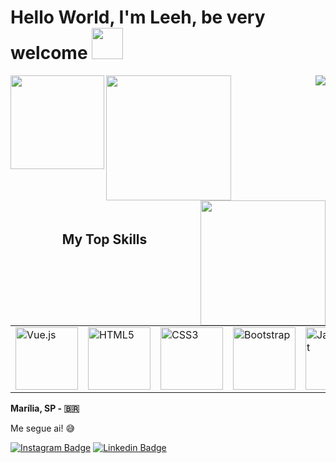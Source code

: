 
# Hello World, I'm  Leeh, be very welcome <img height = "50em" src = "https://pa1.narvii.com/6600/68788f7598534e8ef6dadb46cab6a194d340d312_hq.gif" />

<img align="left"  width="150" src="https://profile-counter.glitch.me/LeehXD/count.svg" />  
<img align="right" src="https://img.shields.io/github/followers/iuryLandin?label=Follow&style=social" />
<img align="left" height="200px" src="https://github-readme-stats.vercel.app/api?username=leehxd&count_private=true&show_icons=true&theme=chartreuse-dark" />
<img align="right" height="200px" src="https://github-readme-stats.vercel.app/api/top-langs/?username=leehxd&layout=compact&theme=chartreuse-dark&langs_count=8" />
<img height="150" />
</br>
<h2 font-weight="bold" style="display: block; text-align: center; margin-top: 100px;">My Top Skills</h2>
<table>
    <tr>
        <td><img src="https://img.icons8.com/color/2x/vue-js.png" width="100" alt="Vue.js"></td>
        <td><img src="https://img.icons8.com/color/2x/html-5.png" width="100" alt="HTML5"></td>
        <td><img src="https://img.icons8.com/color/2x/css3.png" width="100" alt="CSS3"></td>
        <td><img src="https://img.icons8.com/color/2x/bootstrap.png" width="100" alt="Bootstrap"></td>
        <td><img src="https://img.icons8.com/nolan/2x/javascript.png" width="100" alt="JavaScript"></td>
        <td><img src="https://cdn.iconscout.com/icon/free/png-64/laravel-226015.png" width="100" alt="Laravel"></td>
    </tr>
 
</table>


**Marília, SP - 🇧🇷**  
 
Me segue ai! 😅


[![Instagram Badge](https://img.shields.io/badge/Instagram-E4405F?style=for-the-badge&logo=instagram&logoColor=white)](https://www.instagram.com/_leehxdn/) 
[![Linkedin Badge](https://img.shields.io/badge/LinkedIn-0077B5?style=for-the-badge&logo=linkedin&logoColor=white)](https://www.linkedin.com/in/leticiajm/)
